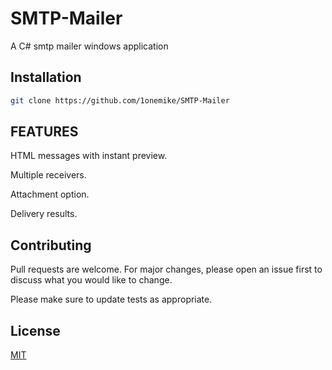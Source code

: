 # SMTP-Mailer
A C# smtp mailer windows application

## Installation
```bash
git clone https://github.com/1onemike/SMTP-Mailer
```
## FEATURES
HTML messages with instant preview.

Multiple receivers.

Attachment option.

Delivery results.


## Contributing
Pull requests are welcome. For major changes, please open an issue first to discuss what you would like to change.

Please make sure to update tests as appropriate.

## License
[MIT](https://choosealicense.com/licenses/mit/)
